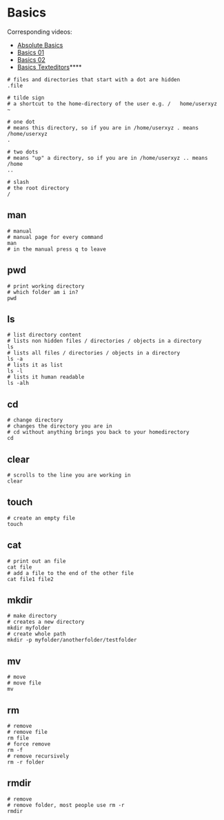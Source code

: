 # Basics
Corresponding videos:
- [Absolute Basics](https://www.youtube.com/watch?v=id3DGvljhT4)
- [Basics 01](https://www.youtube.com/watch?v=Lbh8Bh_SEzU)
- [Basics 02](https://www.youtube.com/watch?v=fEGSA68uAR4)
- [Basics Texteditors](https://www.youtube.com/watch?v=fEGSA68uAR4)****


```
# files and directories that start with a dot are hidden 
.file 
```

```
# tilde sign
# a shortcut to the home-directory of the user e.g. /   home/userxyz
~
```

```
# one dot
# means this directory, so if you are in /home/userxyz . means /home/userxyz
.   
```

```
# two dots
# means "up" a directory, so if you are in /home/userxyz .. means /home
..
```

```
# slash
# the root directory 
/
```
## man

```
# manual
# manual page for every command
man
# in the manual press q to leave
```

## pwd

```
# print working directory
# which folder am i in?
pwd
```

## ls 
```
# list directory content
# lists non hidden files / directories / objects in a directory
ls
# lists all files / directories / objects in a directory
ls -a
# lists it as list
ls -l
# lists it human readable
ls -alh
```

## cd

```
# change directory
# changes the directory you are in
# cd without anything brings you back to your homedirectory
cd
```
## clear

```
# scrolls to the line you are working in
clear
```

## touch

```
# create an empty file
touch
```

## cat

```
# print out an file
cat file 
# add a file to the end of the other file
cat file1 file2
```

## mkdir

```
# make directory
# creates a new directory
mkdir myfolder
# create whole path
mkdir -p myfolder/anotherfolder/testfolder
```

## mv
```
# move
# move file
mv
```

## rm

```
# remove
# remove file
rm file
# force remove
rm -f 
# remove recursively
rm -r folder
```

## rmdir

```
# remove
# remove folder, most people use rm -r
rmdir
```